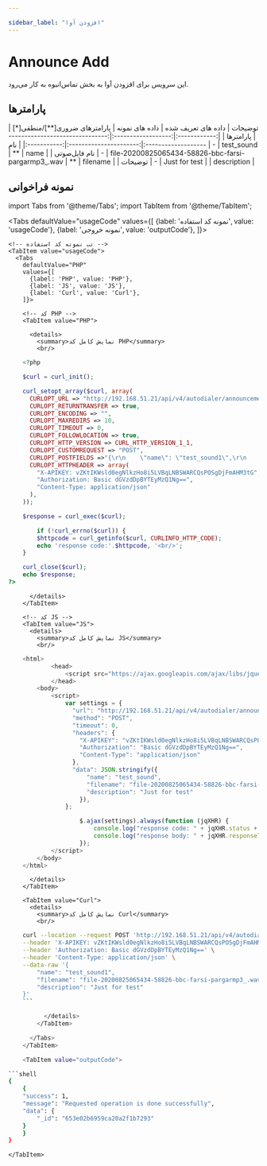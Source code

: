 ```yaml
---

sidebar_label: "افزودن آوا"
---
```

<head>
  <title>افزودن آوا | مستندات سیموتل</title>
</head>

# Announce Add

این سرویس برای افزودن آوا به بخش تماس‌انبوه به کار می‌رود.

## پارامتر‌ها
<div class="custom-table">
|    توضیحات   | داده های تعریف شده |                   داده های نمونه                   | پارامترهای ضروری[**]/منطقی[*] |  پارامترها  |
|:------------:|:------------------:|:--------------------------------------------------:|:----------------------:|:-----------:|
|      نام     |          -         |                     test_sound                     |           **           |     name    |
| نام فایل‌صوتی |          -         | file-20200825065434-58826-bbc-farsi-pargarmp3_.wav |           **           |   filename  |
|    توضیحات   |          -         |                    Just for test                   |                        | description |
</div>


## نمونه فراخوانی
<!--  -->

import Tabs from '@theme/Tabs';
import TabItem from '@theme/TabItem';

  <Tabs
    defaultValue="usageCode"
    values={[
      {label: 'نمونه کد استفاده', value: 'usageCode'},
      {label: 'نمونه خروجی', value: 'outputCode'},
    ]}>

    <!-- تب نمونه کد استفاده -->
    <TabItem value="usageCode">
      <Tabs
        defaultValue="PHP"
        values={[
          {label: 'PHP', value: 'PHP'},
          {label: 'JS', value: 'JS'},
          {label: 'Curl', value: 'Curl'},
        ]}>

        <!-- کد PHP -->
        <TabItem value="PHP">
      
          <details>
            <summary>نمایش کامل کد PHP</summary>
            <br/>

```php
	<?php

	$curl = curl_init();

	curl_setopt_array($curl, array(
	  CURLOPT_URL => "http://192.168.51.21/api/v4/autodialer/announcements/add",
	  CURLOPT_RETURNTRANSFER => true,
	  CURLOPT_ENCODING => "",
	  CURLOPT_MAXREDIRS => 10,
	  CURLOPT_TIMEOUT => 0,
	  CURLOPT_FOLLOWLOCATION => true,
	  CURLOPT_HTTP_VERSION => CURL_HTTP_VERSION_1_1,
	  CURLOPT_CUSTOMREQUEST => "POST",
	  CURLOPT_POSTFIELDS =>"{\r\n    \"name\": \"test_sound1\",\r\n    \"filename\": \"file-20200825065434-58826-bbc-farsi-pargarmp3_.wav\",\r\n    \"description\": \"Just for test\"\r\n}",
	  CURLOPT_HTTPHEADER => array(
		"X-APIKEY: vZKtIKWsld0egNlkzHo8i5LVBqLNBSWARCQsPOSgDjFmAHM3tG",
		"Authorization: Basic dGVzdDpBYTEyMzQ1Ng==",
		"Content-Type: application/json"
	  ),
	));

	$response = curl_exec($curl);

		if (!curl_errno($curl)) {
		$httpcode = curl_getinfo($curl, CURLINFO_HTTP_CODE);
		echo 'response code:'.$httpcode, '<br/>';
	}

	curl_close($curl);
	echo $response;
?>
```

          </details>
        </TabItem>

        <!-- کد JS -->
        <TabItem value="JS">
          <details>
            <summary>نمایش کامل کد JS</summary>
            <br/>

```js
	<html>
			<head>
				<script src="https://ajax.googleapis.com/ajax/libs/jquery/3.5.1/jquery.min.js"></script>
			</head>
		<body>
			<script>
				var settings = {
				  "url": "http://192.168.51.21/api/v4/autodialer/announcements/add",
				  "method": "POST",
				  "timeout": 0,
				  "headers": {
					"X-APIKEY": "vZKtIKWsld0egNlkzHo8i5LVBqLNBSWARCQsPOSgDjFmAHM3tG",
					"Authorization": "Basic dGVzdDpBYTEyMzQ1Ng==",
					"Content-Type": "application/json"
				  },
				  "data": JSON.stringify({
					  "name": "test_sound",
					  "filename": "file-20200825065434-58826-bbc-farsi-pargarmp3_.wav",
					  "description": "Just for test"
					}),
				};

					$.ajax(settings).always(function (jqXHR) {
						console.log("response code: " + jqXHR.status + " " + jqXHR.statusText);
						console.log("response body: " + jqXHR.responseText);
					});
			</script>
		</body>
	</html>
```

          </details>
        </TabItem>

        <TabItem value="Curl">
          <details>
            <summary>نمایش کامل کد Curl</summary>
            <br/>

```bash
	curl --location --request POST 'http://192.168.51.21/api/v4/autodialer/announcements/add' \
	--header 'X-APIKEY: vZKtIKWsld0egNlkzHo8i5LVBqLNBSWARCQsPOSgDjFmAHM3tG' \
	--header 'Authorization: Basic dGVzdDpBYTEyMzQ1Ng==' \
	--header 'Content-Type: application/json' \
	--data-raw '{
		"name": "test_sound1",
		"filename": "file-20200825065434-58826-bbc-farsi-pargarmp3_.wav",
		"description": "Just for test"
	}'
	```

          </details>
        </TabItem>

      </Tabs>
    </TabItem>

    <TabItem value="outputCode">

```shell
{
    {
    "success": 1,
    "message": "Requested operation is done successfully",
    "data": {
        "_id": "653e02b6959ca20a2f1b7293"
	}
    }
}

```
    </TabItem>

  </Tabs>
